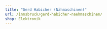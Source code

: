 ```yaml
---
title: "Gerd Habicher (Nähmaschinen)"
url: /innsbruck/gerd-habicher-naehmaschinen/
shop: Elektronik
---
```

